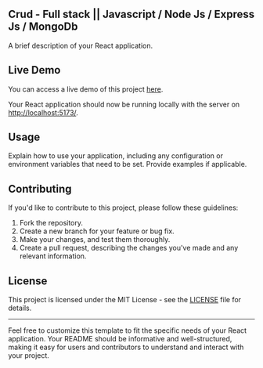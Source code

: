 ## Crud - Full stack || Javascript / Node Js / Express Js / MongoDb 

A brief description of your React application.

## Live Demo

You can access a live demo of this project [here](https://venerable-eclair-7c39c3.netlify.app/).

Your React application should now be running locally with the server on [http://localhost:5173/](http://localhost:5000/).

## Usage

Explain how to use your application, including any configuration or environment variables that need to be set. Provide examples if applicable.

## Contributing

If you'd like to contribute to this project, please follow these guidelines:

1. Fork the repository.
2. Create a new branch for your feature or bug fix.
3. Make your changes, and test them thoroughly.
4. Create a pull request, describing the changes you've made and any relevant information.

## License

This project is licensed under the MIT License - see the [LICENSE](LICENSE) file for details.

---

Feel free to customize this template to fit the specific needs of your React application. Your README should be informative and well-structured, making it easy for users and contributors to understand and interact with your project.
